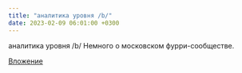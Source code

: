 ```yaml
---
title: "аналитика уровня /b/"
date: 2023-02-09 06:01:00 +0300
---
```


аналитика уровня /b/
Немного о московском фурри-сообществе.

[Вложение](https://vk.com/photo41076938_457249334)
